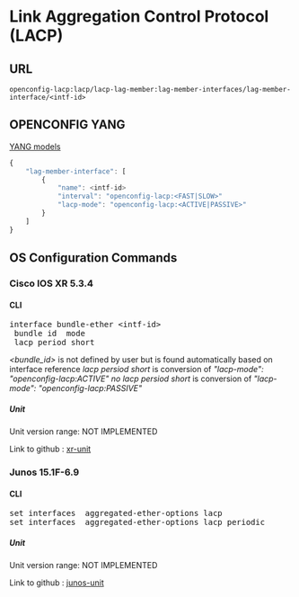 # Link Aggregation Control Protocol (LACP)

## URL

```
openconfig-lacp:lacp/lacp-lag-member:lag-member-interfaces/lag-member-interface/<intf-id>
```

## OPENCONFIG YANG

[YANG models](https://github.com/FRINXio/openconfig/tree/master/snmp/src/main/yang)

```javascript
{
    "lag-member-interface": [
        {
            "name": <intf-id>
            "interval": "openconfig-lacp:<FAST|SLOW>"
            "lacp-mode": "openconfig-lacp:<ACTIVE|PASSIVE>"
        }
    ]
}

```

## OS Configuration Commands

### Cisco IOS XR 5.3.4

#### CLI

<pre>
interface bundle-ether &lt;intf-id&gt;
 bundle id <bundle_id> mode <active|passive>
 lacp period short
</pre>

*<bundle_id>* is not defined by user but is found automatically based
on interface reference
*lacp persiod short* is conversion of *"lacp-mode": "openconfig-lacp:ACTIVE"*
*no lacp persiod short* is conversion of *"lacp-mode": "openconfig-lacp:PASSIVE"*

##### Unit

Unit version range: NOT IMPLEMENTED

Link to github : [xr-unit]()

### Junos 15.1F-6.9

#### CLI

<pre>
set interfaces <bundle_id> aggregated-ether-options lacp <active|passive>
set interfaces <bundle_id> aggregated-ether-options lacp periodic <fast|slow>
</pre>

##### Unit

Unit version range: NOT IMPLEMENTED

Link to github : [junos-unit]()

